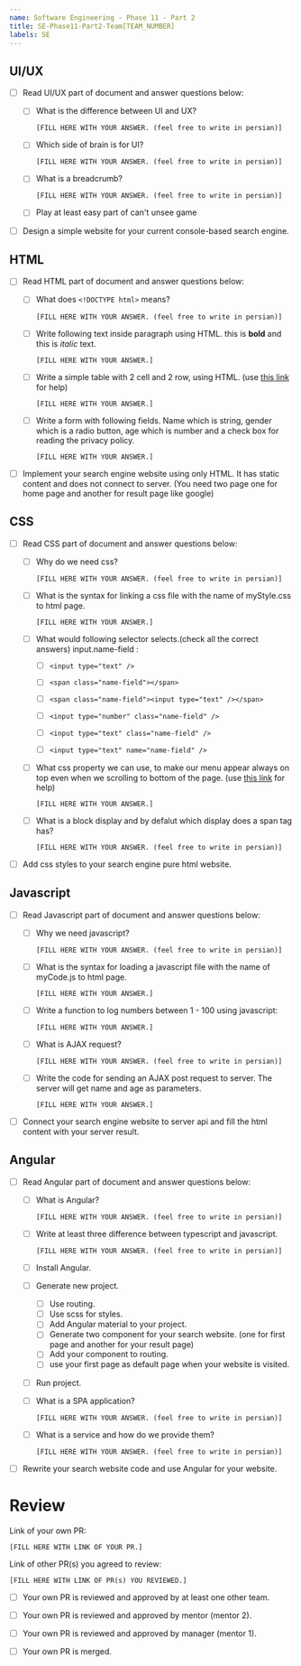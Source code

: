 ```yaml
---
name: Software Engineering - Phase 11 - Part 2
title: SE-Phase11-Part2-Team[TEAM_NUMBER]
labels: SE
---
```


## UI/UX

-   [ ] Read UI/UX part of document and answer questions below:

    -   [ ] What is the difference between UI and UX?

        `[FILL HERE WITH YOUR ANSWER. (feel free to write in persian)]`

    -   [ ] Which side of brain is for UI?

        `[FILL HERE WITH YOUR ANSWER. (feel free to write in persian)]`

    -   [ ] What is a breadcrumb?

        `[FILL HERE WITH YOUR ANSWER. (feel free to write in persian)]`

    -   [ ] Play at least easy part of can't unsee game

-   [ ] Design a simple website for your current console-based search engine.

## HTML

-   [ ] Read HTML part of document and answer questions below:

    -   [ ] What does `<!DOCTYPE html>` means?

        `[FILL HERE WITH YOUR ANSWER. (feel free to write in persian)]`

    -   [ ] Write following text inside paragraph using HTML.
            this is <b>bold</b> and this is <i>italic</i> text.

        `[FILL HERE WITH YOUR ANSWER.]`

    -   [ ] Write a simple table with 2 cell and 2 row, using HTML. (use <a target="_blank" href="https://www.w3schools.com/tags/">this link</a> for help)

        `[FILL HERE WITH YOUR ANSWER.]`

    -   [ ] Write a form with following fields. Name which is string, gender which is a radio button, age which is number and a check box for reading the privacy policy.

        `[FILL HERE WITH YOUR ANSWER.]`

-   [ ] Implement your search engine website using only HTML. It has static content and does not connect to server. (You need two page one for home page and another for result page like google)

## CSS

-   [ ] Read CSS part of document and answer questions below:

    -   [ ] Why do we need css?

        `[FILL HERE WITH YOUR ANSWER. (feel free to write in persian)]`

    -   [ ] What is the syntax for linking a css file with the name of myStyle.css to html page.

        `[FILL HERE WITH YOUR ANSWER.]`

    -   [ ] What would following selector selects.(check all the correct answers) input.name-field :

        -   [ ] `<input type="text" />`

        -   [ ] `<span class="name-field"></span>`

        -   [ ] `<span class="name-field"><input type="text" /></span>`

        -   [ ] `<input type="number" class="name-field" />`

        -   [ ] `<input type="text" class="name-field" />`

        -   [ ] `<input type="text" name="name-field" />`

    -   [ ] What css property we can use, to make our menu appear always on top even when we scrolling to bottom of the page. (use <a target="_blank" href="https://www.w3schools.com/css/css_positioning.asp">this link</a> for help)

        `[FILL HERE WITH YOUR ANSWER.]`

    -   [ ] What is a block display and by defalut which display does a span tag has?

        `[FILL HERE WITH YOUR ANSWER. (feel free to write in persian)]`

-   [ ] Add css styles to your search engine pure html website.

## Javascript

-   [ ] Read Javascript part of document and answer questions below:

    -   [ ] Why we need javascript?

        `[FILL HERE WITH YOUR ANSWER. (feel free to write in persian)]`

    -   [ ] What is the syntax for loading a javascript file with the name of myCode.js to html page.

        `[FILL HERE WITH YOUR ANSWER.]`

    -   [ ] Write a function to log numbers between 1 - 100 using javascript:

        `[FILL HERE WITH YOUR ANSWER.]`

    -   [ ] What is AJAX request?

        `[FILL HERE WITH YOUR ANSWER. (feel free to write in persian)]`

    -   [ ] Write the code for sending an AJAX post request to server. The server will get name and age as parameters.

        `[FILL HERE WITH YOUR ANSWER.]`

-   [ ] Connect your search engine website to server api and fill the html content with your server result.

## Angular

-   [ ] Read Angular part of document and answer questions below:

    -   [ ] What is Angular?

        `[FILL HERE WITH YOUR ANSWER. (feel free to write in persian)]`

    -   [ ] Write at least three difference between typescript and javascript.

        `[FILL HERE WITH YOUR ANSWER. (feel free to write in persian)]`

    -   [ ] Install Angular.
    -   [ ] Generate new project.
        -   [ ] Use routing.
        -   [ ] Use scss for styles.
        -   [ ] Add Angular material to your project.
        -   [ ] Generate two component for your search website. (one for first page and another for your result page)
        -   [ ] Add your component to routing.
        -   [ ] use your first page as default page when your website is visited.
    -   [ ] Run project.
    -   [ ] What is a SPA application?

        `[FILL HERE WITH YOUR ANSWER. (feel free to write in persian)]`

    -   [ ] What is a service and how do we provide them?

        `[FILL HERE WITH YOUR ANSWER. (feel free to write in persian)]`

-   [ ] Rewrite your search website code and use Angular for your website.

# Review

Link of your own PR:

`[FILL HERE WITH LINK OF YOUR PR.]`

Link of other PR(s) you agreed to review:

`[FILL HERE WITH LINK OF PR(s) YOU REVIEWED.]`

-   [ ] Your own PR is reviewed and approved by at least one other team.

-   [ ] Your own PR is reviewed and approved by mentor (mentor 2).

-   [ ] Your own PR is reviewed and approved by manager (mentor 1).

-   [ ] Your own PR is merged.

